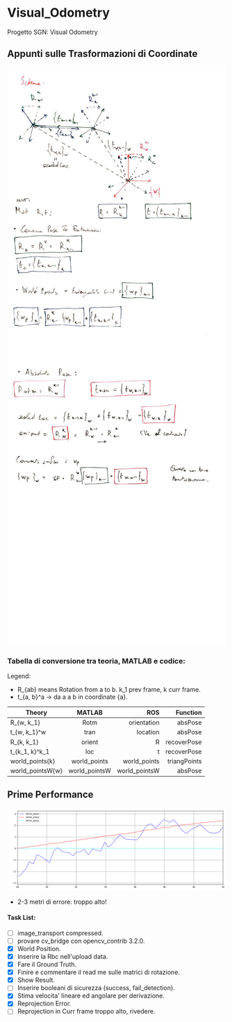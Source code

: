 # Visual_Odometry
Progetto SGN: Visual Odometry

## Appunti sulle Trasformazioni di Coordinate

![alt text](/docs/schema1.jpg)
![alt text](/docs/schema2.jpg)

### Tabella di conversione tra teoria, MATLAB e codice:

Legend: 
- R_{ab} means Rotation from a to b. k_1 prev frame, k curr frame.
- t_{a, b}^a -> da a a b in coordinate {a}.

| Theory           | MATLAB        | ROS               |  Function             |
| -----------------|:-------------:| -----------------:| ---------------------:|
| R_{w, k_1}       | Rotm          |   orientation     | absPose               |
| t_{w, k_1}^w     | tran          |   location        | absPose               |
| R_{k, k_1}       | orient        |     R             | recoverPose           |
| t_{k_1, k}^k_1   | loc           |     t             | recoverPose           |
| world_points{k}  | world_points  | world_points      | triangPoints          |
| world_pointsW{w} | world_pointsW | world_pointsW     | absPose               |

## Prime Performance

![alt text](/docs/err_pos.png)

- 2-3 metri di errore: troppo alto!

#### Task List: 
- [ ] image_transport compressed.
- [ ] provare cv_bridge con opencv_contrib 3.2.0.
- [x] World Position.
- [x] Inserire la Rbc nell'upload data.
- [x] Fare il Ground Truth.
- [x] Finire e commentare il read me sulle matrici di rotazione.
- [x] Show Result.
- [ ] Inserire booleani di sicurezza (success, fail_detection).
- [x] Stima velocita' lineare ed angolare per derivazione.
- [x] Reprojection Error.
- [ ] Reprojection in Curr frame troppo alto, rivedere.
